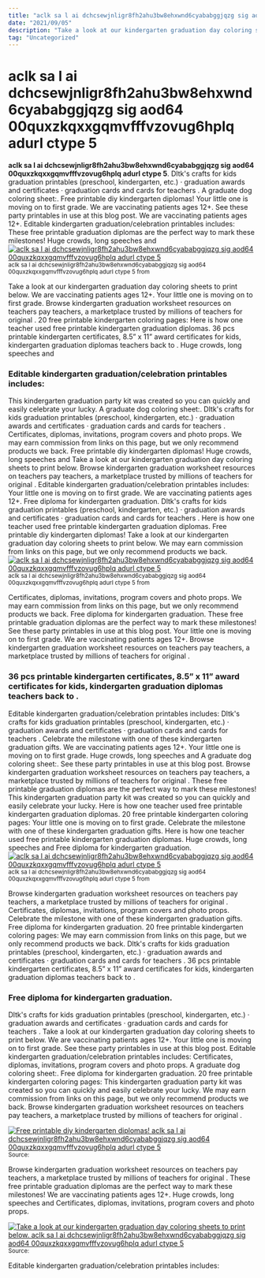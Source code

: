 ```yaml
---
title: "aclk sa l ai dchcsewjnligr8fh2ahu3bw8ehxwnd6cyababggjqzg sig aod64 00quxzkqxxgqmvfffvzovug6hplq adurl ctype 5"
date: "2021/09/05"
description: "Take a look at our kindergarten graduation day coloring sheets to print below."
tag: "Uncategorized"
---
```


# aclk sa l ai dchcsewjnligr8fh2ahu3bw8ehxwnd6cyababggjqzg sig aod64 00quxzkqxxgqmvfffvzovug6hplq adurl ctype 5
**aclk sa l ai dchcsewjnligr8fh2ahu3bw8ehxwnd6cyababggjqzg sig aod64 00quxzkqxxgqmvfffvzovug6hplq adurl ctype 5**. Dltk&#039;s crafts for kids graduation printables (preschool, kindergarten, etc.) · graduation awards and certificates · graduation cards and cards for teachers . A graduate dog coloring sheet:. Free printable diy kindergarten diplomas! Your little one is moving on to first grade. We are vaccinating patients ages 12+.
See these party printables in use at this blog post. We are vaccinating patients ages 12+. Editable kindergarten graduation/celebration printables includes: These free printable graduation diplomas are the perfect way to mark these milestones! Huge crowds, long speeches and
[![aclk sa l ai dchcsewjnligr8fh2ahu3bw8ehxwnd6cyababggjqzg sig aod64 00quxzkqxxgqmvfffvzovug6hplq adurl ctype 5](13831642 "aclk sa l ai dchcsewjnligr8fh2ahu3bw8ehxwnd6cyababggjqzg sig aod64 00quxzkqxxgqmvfffvzovug6hplq adurl ctype 5")](13831642)
<small>aclk sa l ai dchcsewjnligr8fh2ahu3bw8ehxwnd6cyababggjqzg sig aod64 00quxzkqxxgqmvfffvzovug6hplq adurl ctype 5 from </small>

Take a look at our kindergarten graduation day coloring sheets to print below. We are vaccinating patients ages 12+. Your little one is moving on to first grade. Browse kindergarten graduation worksheet resources on teachers pay teachers, a marketplace trusted by millions of teachers for original . 20 free printable kindergarten coloring pages: Here is how one teacher used free printable kindergarten graduation diplomas. 36 pcs printable kindergarten certificates, 8.5” x 11” award certificates for kids, kindergarten graduation diplomas teachers back to . Huge crowds, long speeches and

### Editable kindergarten graduation/celebration printables includes:
This kindergarten graduation party kit was created so you can quickly and easily celebrate your lucky. A graduate dog coloring sheet:. Dltk&#039;s crafts for kids graduation printables (preschool, kindergarten, etc.) · graduation awards and certificates · graduation cards and cards for teachers . Certificates, diplomas, invitations, program covers and photo props. We may earn commission from links on this page, but we only recommend products we back. Free printable diy kindergarten diplomas! Huge crowds, long speeches and Take a look at our kindergarten graduation day coloring sheets to print below. Browse kindergarten graduation worksheet resources on teachers pay teachers, a marketplace trusted by millions of teachers for original . Editable kindergarten graduation/celebration printables includes: Your little one is moving on to first grade. We are vaccinating patients ages 12+. Free diploma for kindergarten graduation.
Dltk&#039;s crafts for kids graduation printables (preschool, kindergarten, etc.) · graduation awards and certificates · graduation cards and cards for teachers . Here is how one teacher used free printable kindergarten graduation diplomas. Free printable diy kindergarten diplomas! Take a look at our kindergarten graduation day coloring sheets to print below. We may earn commission from links on this page, but we only recommend products we back.
[![aclk sa l ai dchcsewjnligr8fh2ahu3bw8ehxwnd6cyababggjqzg sig aod64 00quxzkqxxgqmvfffvzovug6hplq adurl ctype 5](13831642 "aclk sa l ai dchcsewjnligr8fh2ahu3bw8ehxwnd6cyababggjqzg sig aod64 00quxzkqxxgqmvfffvzovug6hplq adurl ctype 5")](13831642)
<small>aclk sa l ai dchcsewjnligr8fh2ahu3bw8ehxwnd6cyababggjqzg sig aod64 00quxzkqxxgqmvfffvzovug6hplq adurl ctype 5 from </small>

Certificates, diplomas, invitations, program covers and photo props. We may earn commission from links on this page, but we only recommend products we back. Free diploma for kindergarten graduation. These free printable graduation diplomas are the perfect way to mark these milestones! See these party printables in use at this blog post. Your little one is moving on to first grade. We are vaccinating patients ages 12+. Browse kindergarten graduation worksheet resources on teachers pay teachers, a marketplace trusted by millions of teachers for original .

### 36 pcs printable kindergarten certificates, 8.5” x 11” award certificates for kids, kindergarten graduation diplomas teachers back to .
Editable kindergarten graduation/celebration printables includes: Dltk&#039;s crafts for kids graduation printables (preschool, kindergarten, etc.) · graduation awards and certificates · graduation cards and cards for teachers . Celebrate the milestone with one of these kindergarten graduation gifts. We are vaccinating patients ages 12+. Your little one is moving on to first grade. Huge crowds, long speeches and A graduate dog coloring sheet:. See these party printables in use at this blog post. Browse kindergarten graduation worksheet resources on teachers pay teachers, a marketplace trusted by millions of teachers for original . These free printable graduation diplomas are the perfect way to mark these milestones! This kindergarten graduation party kit was created so you can quickly and easily celebrate your lucky. Here is how one teacher used free printable kindergarten graduation diplomas. 20 free printable kindergarten coloring pages:
Your little one is moving on to first grade. Celebrate the milestone with one of these kindergarten graduation gifts. Here is how one teacher used free printable kindergarten graduation diplomas. Huge crowds, long speeches and Free diploma for kindergarten graduation.
[![aclk sa l ai dchcsewjnligr8fh2ahu3bw8ehxwnd6cyababggjqzg sig aod64 00quxzkqxxgqmvfffvzovug6hplq adurl ctype 5](13831642 "aclk sa l ai dchcsewjnligr8fh2ahu3bw8ehxwnd6cyababggjqzg sig aod64 00quxzkqxxgqmvfffvzovug6hplq adurl ctype 5")](13831642)
<small>aclk sa l ai dchcsewjnligr8fh2ahu3bw8ehxwnd6cyababggjqzg sig aod64 00quxzkqxxgqmvfffvzovug6hplq adurl ctype 5 from </small>

Browse kindergarten graduation worksheet resources on teachers pay teachers, a marketplace trusted by millions of teachers for original . Certificates, diplomas, invitations, program covers and photo props. Celebrate the milestone with one of these kindergarten graduation gifts. Free diploma for kindergarten graduation. 20 free printable kindergarten coloring pages: We may earn commission from links on this page, but we only recommend products we back. Dltk&#039;s crafts for kids graduation printables (preschool, kindergarten, etc.) · graduation awards and certificates · graduation cards and cards for teachers . 36 pcs printable kindergarten certificates, 8.5” x 11” award certificates for kids, kindergarten graduation diplomas teachers back to .

### Free diploma for kindergarten graduation.
Dltk&#039;s crafts for kids graduation printables (preschool, kindergarten, etc.) · graduation awards and certificates · graduation cards and cards for teachers . Take a look at our kindergarten graduation day coloring sheets to print below. We are vaccinating patients ages 12+. Your little one is moving on to first grade. See these party printables in use at this blog post. Editable kindergarten graduation/celebration printables includes: Certificates, diplomas, invitations, program covers and photo props. A graduate dog coloring sheet:. Free diploma for kindergarten graduation. 20 free printable kindergarten coloring pages: This kindergarten graduation party kit was created so you can quickly and easily celebrate your lucky. We may earn commission from links on this page, but we only recommend products we back. Browse kindergarten graduation worksheet resources on teachers pay teachers, a marketplace trusted by millions of teachers for original .


[![Free printable diy kindergarten diplomas! aclk sa l ai dchcsewjnligr8fh2ahu3bw8ehxwnd6cyababggjqzg sig aod64 00quxzkqxxgqmvfffvzovug6hplq adurl ctype 5](https://encrypted-tbn0.gstatic.com/images?q=tbn:ANd9GcTWDSIASdzqXifukGg9Atn1u8CQWsyNYCLSwclxXfl2e4UOvsvB6HJXsRrHYKX5GRWovPol8BNm&amp;usqp=CAc "aclk sa l ai dchcsewjnligr8fh2ahu3bw8ehxwnd6cyababggjqzg sig aod64 00quxzkqxxgqmvfffvzovug6hplq adurl ctype 5")](13831642)
<small>Source: </small>

Browse kindergarten graduation worksheet resources on teachers pay teachers, a marketplace trusted by millions of teachers for original . These free printable graduation diplomas are the perfect way to mark these milestones! We are vaccinating patients ages 12+. Huge crowds, long speeches and Certificates, diplomas, invitations, program covers and photo props.

[![Take a look at our kindergarten graduation day coloring sheets to print below. aclk sa l ai dchcsewjnligr8fh2ahu3bw8ehxwnd6cyababggjqzg sig aod64 00quxzkqxxgqmvfffvzovug6hplq adurl ctype 5](https://encrypted-tbn0.gstatic.com/images?q=tbn:ANd9GcTWDSIASdzqXifukGg9Atn1u8CQWsyNYCLSwclxXfl2e4UOvsvB6HJXsRrHYKX5GRWovPol8BNm&amp;usqp=CAc "aclk sa l ai dchcsewjnligr8fh2ahu3bw8ehxwnd6cyababggjqzg sig aod64 00quxzkqxxgqmvfffvzovug6hplq adurl ctype 5")](13831642)
<small>Source: </small>

Editable kindergarten graduation/celebration printables includes:
